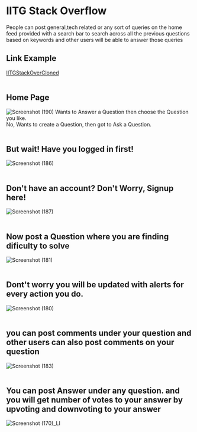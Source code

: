 # IITG Stack Overflow
People can post general,tech related or any sort of queries on the home feed provided with a search bar to search across all the previous questions based on keywords and other users will be able to answer those queries
## Link Example
[IITGStackOverCloned](https://stack-over-cloned.netlify.app/)
<br/>
<br/>
## Home Page
![Screenshot (190)](https://user-images.githubusercontent.com/84262266/125185174-c7096c80-e240-11eb-9e82-80ed7b01e06b.png)
Wants to Answer a Question then choose the Question you like.<br/>
No, Wants to create a Question, then got to Ask a Question.
<br/>
<br/>
## But wait! Have you logged in first!
![Screenshot (186)](https://user-images.githubusercontent.com/84262266/125185282-a8f03c00-e241-11eb-956f-2a50a4f875c0.png)
<br/>
<br/>
## Don't have an account? Don't Worry, Signup here!
![Screenshot (187)](https://user-images.githubusercontent.com/84262266/125185285-af7eb380-e241-11eb-878b-ce41685bb41e.png)
<br/>
<br/>
## Now post a Question where you are finding dificulty to solve
![Screenshot (181)](https://user-images.githubusercontent.com/84262266/125185294-bc030c00-e241-11eb-9dc7-b98df9e7c3f1.png)
<br/>
<br/>
## Dont't worry you will be updated with alerts for every action you do.
![Screenshot (180)](https://user-images.githubusercontent.com/84262266/125185301-c4f3dd80-e241-11eb-9f3d-4921414c5927.png)
<br/>
<br/>
## you can post comments under your question and other users can also post comments on your question 
![Screenshot (183)](https://user-images.githubusercontent.com/84262266/125185306-cf15dc00-e241-11eb-833a-5f8b06cd648a.png)
<br/>
<br/>
## You can post Answer under any question. and you will get number of votes to your answer by upvoting and downvoting to your answer 
![Screenshot (170)_LI](https://user-images.githubusercontent.com/84262266/125185341-f9679980-e241-11eb-81e3-d554491bcf8d.jpg)
<br/>
<br/>
